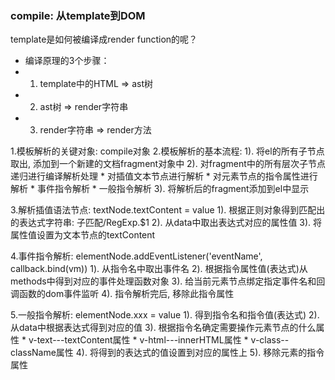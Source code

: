 
###  compile: 从template到DOM


template是如何被编译成render function的呢？



   * 编译原理的3个步骤：
   * 1. template中的HTML    => ast树
   * 2. ast树        => render字符串
   * 3. render字符串 => render方法




















1.模板解析的关键对象: compile对象
2.模板解析的基本流程:
            1). 将el的所有子节点取出, 添加到一个新建的文档fragment对象中
            2). 对fragment中的所有层次子节点递归进行编译解析处理
                    * 对插值文本节点进行解析
                    * 对元素节点的指令属性进行解析
                            * 事件指令解析
                            * 一般指令解析
            3). 将解析后的fragment添加到el中显示

3.解析插值语法节点: textNode.textContent = value
      1). 根据正则对象得到匹配出的表达式字符串: 子匹配/RegExp.$1
      2). 从data中取出表达式对应的属性值
      3). 将属性值设置为文本节点的textContent

4.事件指令解析: elementNode.addEventListener('eventName', callback.bind(vm))
      1). 从指令名中取出事件名
      2). 根据指令属性值(表达式)从methods中得到对应的事件处理函数对象
      3). 给当前元素节点绑定指定事件名和回调函数的dom事件监听
      4). 指令解析完后, 移除此指令属性

5.一般指令解析: elementNode.xxx = value
      1). 得到指令名和指令值(表达式)
      2). 从data中根据表达式得到对应的值
      3). 根据指令名确定需要操作元素节点的什么属性
        * v-text---textContent属性
        * v-html---innerHTML属性
        * v-class--className属性
      4). 将得到的表达式的值设置到对应的属性上
      5). 移除元素的指令属性






